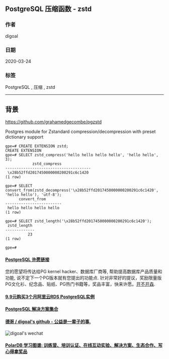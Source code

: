 ## PostgreSQL 压缩函数 - zstd    
                                                                                      
### 作者                                                                                                                                                      
digoal                                                                                                                                                                                               
                                                                                                        
### 日期                                                                                                                                                                                               
2020-03-24                                                                                                                                                                                           
                                                                                                                                                                                               
### 标签                                                                                                                                                                                               
PostgreSQL , 压缩 , zstd         
                                                                                                   
----                                                                                             
                                                                                                        
## 背景          
https://github.com/grahamedgecombe/pgzstd  
  
Postgres module for Zstandard compression/decompression with preset dictionary support  
  
```  
gpe=# CREATE EXTENSION zstd;  
CREATE EXTENSION  
gpe=# SELECT zstd_compress('hello hello hello hello', 'hello hello', 3);  
            zstd_compress  
--------------------------------------  
 \x28b52ffd2017450000000200291c6c1420  
(1 row)  
  
gpe=# SELECT convert_from(zstd_decompress('\x28b52ffd2017450000000200291c6c1420', 'hello hello'), 'utf-8');  
      convert_from  
-------------------------  
 hello hello hello hello  
(1 row)  
  
gpe=# SELECT zstd_length('\x28b52ffd2017450000000200291c6c1420');  
 zstd_length  
-------------  
          23  
(1 row)  
  
gpe=#  
```  
    
  
  
  
  
  
  
  
  
  
  
  
  
  
  
  
  
  
  
  
  
  
  
  
  
  
  
  
  
  
  
  
  
  
  
  
  
  
  
  
  
  
  
  
  
  
  
  
  
  
  
  
  
  
#### [PostgreSQL 许愿链接](https://github.com/digoal/blog/issues/76 "269ac3d1c492e938c0191101c7238216")
您的愿望将传达给PG kernel hacker、数据库厂商等, 帮助提高数据库产品质量和功能, 说不定下一个PG版本就有您提出的功能点. 针对非常好的提议，奖励限量版PG文化衫、纪念品、贴纸、PG热门书籍等，奖品丰富，快来许愿。[开不开森](https://github.com/digoal/blog/issues/76 "269ac3d1c492e938c0191101c7238216").  
  
  
#### [9.9元购买3个月阿里云RDS PostgreSQL实例](https://www.aliyun.com/database/postgresqlactivity "57258f76c37864c6e6d23383d05714ea")
  
  
#### [PostgreSQL 解决方案集合](https://yq.aliyun.com/topic/118 "40cff096e9ed7122c512b35d8561d9c8")
  
  
#### [德哥 / digoal's github - 公益是一辈子的事.](https://github.com/digoal/blog/blob/master/README.md "22709685feb7cab07d30f30387f0a9ae")
  
  
![digoal's wechat](../pic/digoal_weixin.jpg "f7ad92eeba24523fd47a6e1a0e691b59")
  
  
#### [PolarDB 学习图谱: 训练营、培训认证、在线互动实验、解决方案、生态合作、写心得拿奖品](https://www.aliyun.com/database/openpolardb/activity "8642f60e04ed0c814bf9cb9677976bd4")
  
